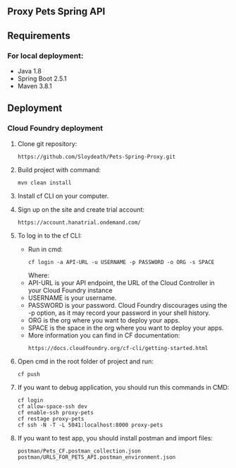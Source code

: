 ## Proxy Pets Spring API

## Requirements
### For local deployment:
* Java 1.8
* Spring Boot 2.5.1
* Maven 3.8.1

## Deployment

### Cloud Foundry deployment
1. Clone git repository:
    ```
    https://github.com/Sloydeath/Pets-Spring-Proxy.git
    ```

2. Build project with command:
    ```
    mvn clean install
    ```

3. Install cf CLI on your computer.
4. Sign up on the site and create trial account:
   ```
   https://account.hanatrial.ondemand.com/
   ```
5. To log in to the cf CLI:
   * Run in cmd:
     ```
     cf login -a API-URL -u USERNAME -p PASSWORD -o ORG -s SPACE
     ```
     Where:
   * API-URL is your API endpoint, the URL of the Cloud Controller in your Cloud Foundry instance
   * USERNAME is your username.
   * PASSWORD is your password. Cloud Foundry discourages using the -p option, as it may record your password in your shell history.
   * ORG is the org where you want to deploy your apps.
   * SPACE is the space in the org where you want to deploy your apps.
   * More information you can find in CF documentation:
     ```
     https://docs.cloudfoundry.org/cf-cli/getting-started.html
     ```

6. Open cmd in the root folder of project and run:
   ```
   cf push
   ```

7. If you want to debug application, you should run this commands in CMD:
   ```
   cf login
   cf allow-space-ssh dev
   cf enable-ssh proxy-pets
   cf restage proxy-pets
   cf ssh -N -T -L 5041:localhost:8000 proxy-pets
   ```

8. If you want to test app, you should install postman and import files:
    ```
    postman/Pets_CF.postman_collection.json
    postman/URLS_FOR_PETS_API.postman_environment.json
    ```